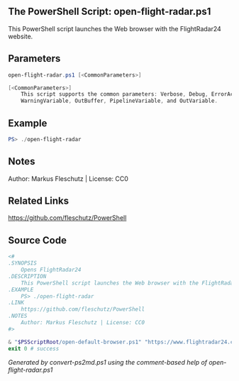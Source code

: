 ## The PowerShell Script: open-flight-radar.ps1

This PowerShell script launches the Web browser with the FlightRadar24 website.

## Parameters
```powershell
open-flight-radar.ps1 [<CommonParameters>]

[<CommonParameters>]
    This script supports the common parameters: Verbose, Debug, ErrorAction, ErrorVariable, WarningAction, 
    WarningVariable, OutBuffer, PipelineVariable, and OutVariable.
```

## Example
```powershell
PS> ./open-flight-radar

```

## Notes
Author: Markus Fleschutz | License: CC0

## Related Links
https://github.com/fleschutz/PowerShell

## Source Code
```powershell
<#
.SYNOPSIS
	Opens FlightRadar24
.DESCRIPTION
	This PowerShell script launches the Web browser with the FlightRadar24 website.
.EXAMPLE
	PS> ./open-flight-radar
.LINK
	https://github.com/fleschutz/PowerShell
.NOTES
	Author: Markus Fleschutz | License: CC0
#>

& "$PSScriptRoot/open-default-browser.ps1" "https://www.flightradar24.com"
exit 0 # success
```

*Generated by convert-ps2md.ps1 using the comment-based help of open-flight-radar.ps1*
